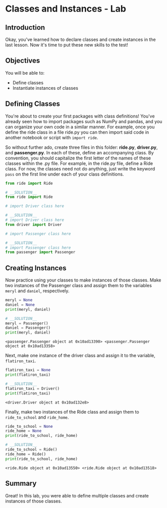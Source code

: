 
# Classes and Instances - Lab

## Introduction
Okay, you've learned how to declare classes and create instances in the last lesson. Now it's time to put these new skills to the test!

## Objectives

You will be able to:

* Define classes
* Instantiate instances of classes

## Defining Classes


You're about to create your first packages with class definitions! You've already seen how to import packages such as NumPy and pandas, and you can organize your own code in a similar manner. For example, once you define the ride class in a file ride.py you can then import said code in another notebook or script with `import ride`. 

So without further ado, create three files in this folder: **ride.py**, **driver.py**, and **passenger.py**. In each of these, define an accompanying class. By convention, you should capitalize the first letter of the names of these classes within the .py file. For example, in the ride.py file, define a Ride class. For now, the classes need not do anything, just write the keyword `pass` on the first line under each of your class definitions.


```python
from ride import Ride
```


```python
# __SOLUTION__ 
from ride import Ride
```


```python
# import Driver class here
```


```python
# __SOLUTION__ 
# import Driver class here
from driver import Driver
```


```python
# import Passenger class here
```


```python
# __SOLUTION__ 
# import Passenger class here
from passenger import Passenger
```

## Creating Instances

Now practice using your classes to make instances of those classes. Make two instances of the Passenger class and assign them to the variables `meryl` and `daniel`, respectively.


```python
meryl = None
daniel = None
print(meryl, daniel)
```


```python
# __SOLUTION__ 
meryl = Passenger()
daniel = Passenger()
print(meryl, daniel)
```

    <passenger.Passenger object at 0x10ad13390> <passenger.Passenger object at 0x10ad13358>


Next, make one instance of the driver class and assign it to the variable, `flatiron_taxi`.


```python
flatiron_taxi = None
print(flatiron_taxi)
```


```python
# __SOLUTION__ 
flatiron_taxi = Driver()
print(flatiron_taxi)
```

    <driver.Driver object at 0x10ad132e8>


Finally, make two instances of the Ride class and assign them to `ride_to_school` and `ride_home`. 


```python
ride_to_school = None
ride_home = None
print(ride_to_school, ride_home)
```


```python
# __SOLUTION__ 
ride_to_school = Ride()
ride_home = Ride()
print(ride_to_school, ride_home)
```

    <ride.Ride object at 0x10ad13550> <ride.Ride object at 0x10ad13518>


## Summary
Great! In this lab, you were able to define multiple classes and create instances of those classes.
